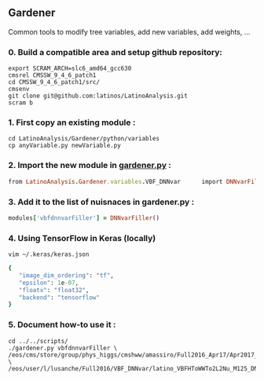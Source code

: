 ## Gardener

Common tools to modify tree variables, add new variables, add weights, ...

### 0. Build a compatible area and setup github repository:
```
export SCRAM_ARCH=slc6_amd64_gcc630
cmsrel CMSSW_9_4_6_patch1
cd CMSSW_9_4_6_patch1/src/
cmsenv
git clone git@github.com:latinos/LatinoAnalysis.git
scram b
```
### 1. First copy an existing module :
```
cd LatinoAnalysis/Gardener/python/variables
cp anyVariable.py newVariable.py
```
### 2. Import the new module in [gardener.py](https://github.com/latinos/LatinoAnalysis/blob/master/Gardener/scripts/gardener.py) :
```ruby
from LatinoAnalysis.Gardener.variables.VBF_DNNvar      import DNNvarFiller
```
### 3. Add it to the list of nuisnaces in gardener.py :
```ruby
modules['vbfdnnvarFiller'] = DNNvarFiller()
```
### 4. Using TensorFlow in Keras (locally)
```
vim ~/.keras/keras.json
```
```ruby
{
   "image_dim_ordering": "tf",
   "epsilon": 1e-07,
   "floatx": "float32",
   "backend": "tensorflow"
}
```
### 5. Document how-to use it :
```
cd ../../scripts/
./gardener.py vbfdnnvarFiller \
/eos/cms/store/group/phys_higgs/cmshww/amassiro/Full2016_Apr17/Apr2017_summer16/lepSel__MCWeights__bSFLpTEffMulti__cleanTauMC__l2loose__hadd__l2tightOR__LepTrgFix__formulasMC__wwSel/latino_VBFHToWWTo2L2Nu_M125.root \
/eos/user/l/lusanche/Full2016/VBF_DNNvar/latino_VBFHToWWTo2L2Nu_M125_DNN.root
```
